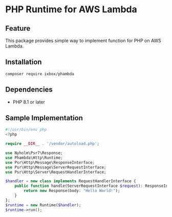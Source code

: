 # PHP Runtime for AWS Lambda

## Feature

This package provides simple way to implement function for PHP on AWS Lambda.

## Installation

```console
composer require ixbox/phambda
````

## Dependencies
- PHP 8.1 or later

## Sample Implementation

```php
#!/usr/bin/env php
<?php

require __DIR__ . '/vendor/autoload.php';

use Nyholm\Psr7\Response;
use Phambda\Http\Runtime;
use Psr\Http\Message\ResponseInterface;
use Psr\Http\Message\ServerRequestInterface;
use Psr\Http\Server\RequestHandlerInterface;

$handler = new class implements RequestHandlerInterface {
    public function handle(ServerRequestInterface $request): ResponseInterface {
        return new Response(body: "Hello World!");
    }
};
$runtime = new Runtime($handler);
$runtime->run();
```


